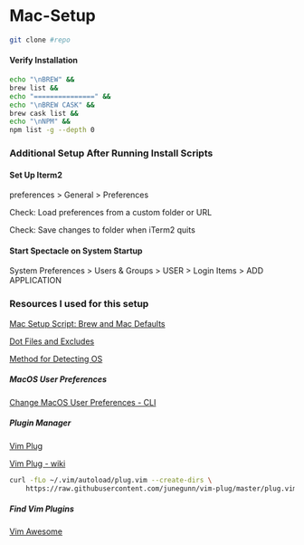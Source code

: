 # Mac-Setup

```sh
git clone #repo

```
  
#### Verify Installation

```sh
echo "\nBREW" &&
brew list &&
echo "===============" &&
echo "\nBREW CASK" &&
brew cask list &&
echo "\nNPM" &&
npm list -g --depth 0
```

### Additional Setup After Running Install Scripts

#### Set Up Iterm2
preferences > General > Preferences

Check: Load preferences from a custom folder or URL

Check: Save changes to folder when iTerm2 quits

#### Start Spectacle on System Startup

System Preferences > Users & Groups > USER > Login Items > ADD APPLICATION


### Resources I used for this setup

[Mac Setup Script: Brew and Mac Defaults](https://gist.github.com/bradp/bea76b16d3325f5c47d4)

[Dot Files and Excludes](https://github.com/ajmalsiddiqui/dotfiles)

[Method for Detecting OS](https://github.com/dylanaraps/neofetch/issues/433)

##### MacOS User Preferences
[Change MacOS User Preferences - CLI](https://pawelgrzybek.com/change-macos-user-preferences-via-command-line/)

##### Plugin Manager

[Vim Plug](https://github.com/junegunn/vim-plug)


[Vim Plug - wiki](https://github.com/junegunn/vim-plug/wiki/tutorial)

```sh
curl -fLo ~/.vim/autoload/plug.vim --create-dirs \
    https://raw.githubusercontent.com/junegunn/vim-plug/master/plug.vim
```

##### Find Vim Plugins
[Vim Awesome](https://vimawesome.com/plugin/bash-support-vim)
